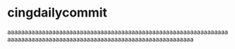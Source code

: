 # cingdailycommit
aaaaaaaaaaaaaaaaaaaaaaaaaaaaaaaaaaaaaaaaaaaaaaaaaaaaaaaaaaaaaaaaaaaaaaaaaaaaaaaaaaaaaaaaaaaaaaaaaaaaaaaaaaaaaaaaaaaaaa